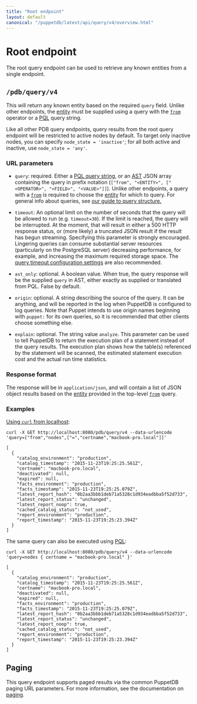 ```yaml
---
title: "Root endpoint"
layout: default
canonical: "/puppetdb/latest/api/query/v4/overview.html"
---
```

# Root endpoint

[curl]: ../curl.markdown#using-curl-from-localhost-non-sslhttp
[paging]: ./paging.markdown
[query]: query.markdown
[from]: ./ast.markdown#context-operators
[entities]: ./entities.markdown
[pql]: ./pql.markdown
[ast]: ./ast.markdown
[query-timeout-config]: ../../../configure.markdown#query-timeout-default

The root query endpoint can be used to retrieve any known entities from a
single endpoint.

## `/pdb/query/v4`

This will return any known entity based on the required `query` field. Unlike
other endpoints, the [entity][entities] must be supplied using a query with the [`from`][from]
operator or a [PQL][pql] query string.

Like all other PDB query endpoints, query results from the root query endpoint
will be restricted to active nodes by default. To target only inactive nodes,
you can specify `node_state = 'inactive'`; for all both active and inactive, use
`node_state = 'any'`.

### URL parameters

* `query`: required. Either a [PQL query string][pql], or an [AST][ast] JSON array containing the query in prefix notation
(`["from", "<ENTITY>", ["<OPERATOR>", "<FIELD>", "<VALUE>"]]`). Unlike other endpoints,
a query with a [`from`][from] is required to choose the [entity][entities] for which to query. For
general info about queries, see [our guide to query structure.][query]

* `timeout`: An optional limit on the number of seconds that the query
  will be allowed to run (e.g. `timeout=30`).  If the limit is
  reached, the query will be interrupted.  At the moment, that will
  result in either a 500 HTTP response status, or (more likely) a
  truncated JSON result if the result has begun streaming.  Specifying
  this parameter is strongly encouraged.  Lingering queries can
  consume substantial server resources (particularly on the PostgreSQL
  server) decreasing performance, for example, and increasing the
  maximum required storage space.
  The [query timeout configuration settings][query-timeout-config] are
  also recommended.

* `ast_only`: optional. A boolean value. When true, the query response will be the supplied 
`query` in AST, either exactly as supplied or translated from PQL. False by default.

* `origin`: optional. A string describing the source of the query.  It
can be anything, and will be reported in the log when PuppetDB is
configured to log queries.  Note that Puppet intends to use origin
names beginning with `puppet:` for its own queries, so it is
recommended that other clients choose something else.

* `explain`: optional. The string value `analyze`. This parameter can be used
  to tell PuppetDB to return the execution plan of a statement instead of the
  query results. The execution plan shows how the table(s) referenced by the
  statement will be scanned, the estimated statement execution cost and the
  actual run time statistics.

### Response format

The response will be in `application/json`, and will contain a list of JSON
object results based on the [entity][entities] provided in the top-level [`from`][from] query.

### Examples

[Using `curl` from localhost][curl]:

    curl -X GET http://localhost:8080/pdb/query/v4 --data-urlencode 'query=["from","nodes",["=","certname","macbook-pro.local"]]'

    [
      {
        "catalog_environment": "production",
        "catalog_timestamp": "2015-11-23T19:25:25.561Z",
        "certname": "macbook-pro.local",
        "deactivated": null,
        "expired": null,
        "facts_environment": "production",
        "facts_timestamp": "2015-11-23T19:25:25.079Z",
        "latest_report_hash": "0b2aa3bbb1deb71a5328c1d934eadbba5f52d733",
        "latest_report_status": "unchanged",
        "latest_report_noop": true,
        "cached_catalog_status": "not_used",
        "report_environment": "production",
        "report_timestamp": "2015-11-23T19:25:23.394Z"
      }
    ]

The same query can also be executed using [PQL][pql]:

    curl -X GET http://localhost:8080/pdb/query/v4 --data-urlencode 'query=nodes { certname = "macbook-pro.local" }'

    [
      {
        "catalog_environment": "production",
        "catalog_timestamp": "2015-11-23T19:25:25.561Z",
        "certname": "macbook-pro.local",
        "deactivated": null,
        "expired": null,
        "facts_environment": "production",
        "facts_timestamp": "2015-11-23T19:25:25.079Z",
        "latest_report_hash": "0b2aa3bbb1deb71a5328c1d934eadbba5f52d733",
        "latest_report_status": "unchanged",
        "latest_report_noop": true,
        "cached_catalog_status": "not_used",
        "report_environment": "production",
        "report_timestamp": "2015-11-23T19:25:23.394Z"
      }
    ]

## Paging

This query endpoint supports paged results via the common PuppetDB paging
URL parameters. For more information, see the documentation
on [paging][paging].

